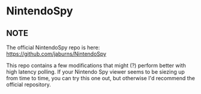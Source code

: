 NintendoSpy
======

## NOTE
The official NintendoSpy repo is here: 
https://github.com/jaburns/NintendoSpy

This repo contains a few modifications that might (?) perform better with high latency polling. If your Nintendo Spy viewer seems to be siezing up from time to time, you can try this one out, but otherwise I'd recommend the official repository.
